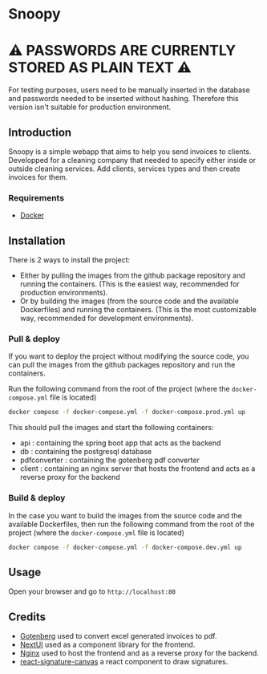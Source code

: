 # Snoopy

# ⚠️ PASSWORDS ARE CURRENTLY STORED AS PLAIN TEXT ⚠️

For testing purposes, users need to be manually inserted in the database and passwords needed to be inserted without hashing.
Therefore this version isn't suitable for production environment.

## Introduction

Snoopy is a simple webapp that aims to help you send invoices to clients.
Developped for a cleaning company that needed to specify either inside or outside cleaning services.
Add clients, services types and then create invoices for them.

### Requirements

- [Docker](https://www.docker.com/)

## Installation

There is 2 ways to install the project:

- Either by pulling the images from the github package repository and running the containers. (This is the easiest way,
  recommended for production environments).
- Or by building the images (from the source code and the available Dockerfiles) and running the containers. (This is
  the most customizable way, recommended for development environments).

### Pull & deploy

If you want to deploy the project without modifying the source code, you can pull the images from the github packages
repository and run the containers.

Run the following command from the root of the project (where the `docker-compose.yml` file is located)

```bash
docker compose -f docker-compose.yml -f docker-compose.prod.yml up
```

This should pull the images and start the following containers:

- api : containing the spring boot app that acts as the backend
- db : containing the postgresql database
- pdfconverter : containing the gotenberg pdf converter
- client : containing an nginx server that hosts the frontend and acts as a reverse proxy for the backend

### Build & deploy

In the case you want to build the images from the source code and the available Dockerfiles, then run the following
command from the root of the project (where the `docker-compose.yml` file is located)

```bash
docker compose -f docker-compose.yml -f docker-compose.dev.yml up
```

## Usage

Open your browser and go to `http://localhost:80`

## Credits

- [Gotenberg](https://github.com/gotenberg/gotenberg) used to convert excel generated invoices to pdf.
- [NextUI](https://github.com/nextui-org/nextui) used as a component library for the frontend.
- [Nginx](https://github.com/nginx/nginx) used to host the frontend and as a reverse proxy for the backend.
- [react-signature-canvas](https://github.com/agilgur5/react-signature-canvas) a react component to draw signatures.
